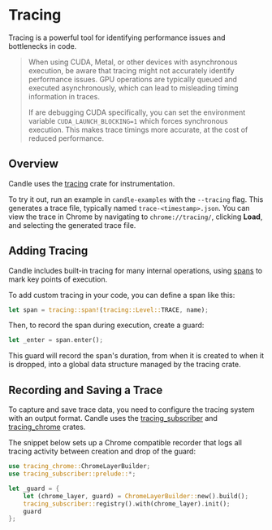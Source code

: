 # Tracing

Tracing is a powerful tool for identifying performance issues and bottlenecks in code.

> When using CUDA, Metal, or other devices with asynchronous execution, be aware that tracing might not accurately identify performance issues. GPU operations are typically queued and executed asynchronously, which can lead to misleading timing information in traces.
> 
> If are debugging CUDA specifically, you can set the environment variable `CUDA_LAUNCH_BLOCKING=1` which forces synchronous execution. This makes trace timings more accurate, at the cost of reduced performance.

## Overview

Candle uses the [tracing](https://docs.rs/tracing/latest/tracing/) crate for instrumentation.

To try it out, run an example in `candle-examples` with the `--tracing` flag. 
This generates a trace file, typically named `trace-<timestamp>.json`. 
You can view the trace in Chrome by navigating to `chrome://tracing/`, clicking **Load**, and selecting the generated trace file.

## Adding Tracing

Candle includes built-in tracing for many internal operations, using [spans](https://docs.rs/tracing/latest/tracing/struct.Span.html) to mark key points of execution.

To add custom tracing in your code, you can define a span like this:

```rust
let span = tracing::span!(tracing::Level::TRACE, name);
```

Then, to record the span during execution, create a guard:

```rust
let _enter = span.enter();
```

This guard will record the span's duration, from when it is created to when it is dropped, into a global data structure managed by the tracing crate.

## Recording and Saving a Trace

To capture and save trace data, you need to configure the tracing system with an output format. Candle uses the [tracing_subscriber](https://docs.rs/tracing-subscriber/latest/tracing_subscriber/) and [tracing_chrome](https://docs.rs/tracing-chrome/latest/tracing_chrome/) crates.

The snippet below sets up a Chrome compatible recorder that logs all tracing activity between creation and drop of the guard:

```rust
use tracing_chrome::ChromeLayerBuilder;
use tracing_subscriber::prelude::*;

let _guard = {
    let (chrome_layer, guard) = ChromeLayerBuilder::new().build();
    tracing_subscriber::registry().with(chrome_layer).init();
    guard
};
```

